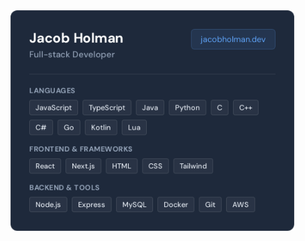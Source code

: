<img src="https://raw.githubusercontent.com/JacobHolman/JacobHolman/refs/heads/main/latest.png" width="90%">
